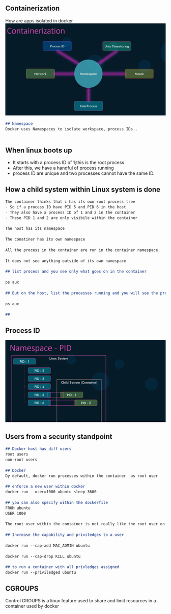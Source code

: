 ## Containerization
How are apps isolated in docker
![namespaces](https://github.com/sheyijojo/Docker_CERT/blob/main/_assets/namespaces.png?raw=true)


```md
## Namespace
Docker uses Namespaces to isolate workspace, process IDs..



```
## When linux boots up
- It starts with a process ID of 1;this is the root process
- After this, we have a handful of process running 
- process ID are unique and two processes cannot have the same ID. 

## How a child system within Linux system is done
```md
The container thinks that i has its own root process tree 
- So if a process ID have PID 5 and PID 6 in the host
- They also have a process ID of 1 and 2 in the container 
- These PID 1 and 2 are only visibile within the container  

The host has its namespace

The conatiner has its own namespace

All the process in the container are run in the container namespace. 

It does not see anything outside of its own namespace 

## list process and you see only what goes on in the container 

ps aux

## But on the host, list the processes running and you will see the processes running on the container but with a diff process ID

ps aux

## 
```
## Process ID 
![namespaces](https://github.com/sheyijojo/Docker_CERT/blob/main/_assets/namespace-PID.png?raw=true)


## Users from a security standpoint 
```md
## Docker host has diff users
root users
non-root users

## Docker
Dy default, docker run processes within the container  as root user  

## enforce a new user within docker
docker run --user=1000 ubuntu sleep 3600

## you can also specify within the dockerfile
FROM ubuntu 
USER 1000

The root user within the container is not really like the root user on the host

## Increase the capability and priviledges to a user

docker run --cap-add MAC_ADMIN ubuntu

docker run --cap-drop KILL ubuntu 

## to run a container with all privledges assigned
docker run --priviledged ubuntu 
```

## CGROUPS
Control GROUPS is a linux feature used to share and limit resources in a container used by docker 


